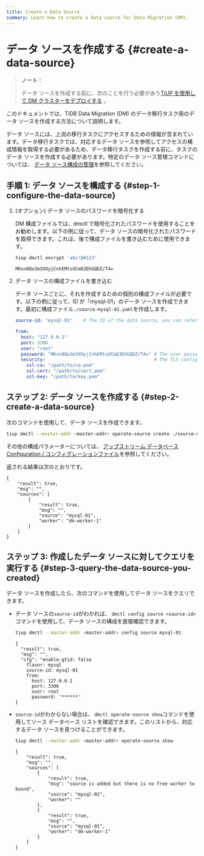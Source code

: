 ```yaml
---
title: Create a Data Source
summary: Learn how to create a data source for Data Migration (DM).
---
```


# データ ソースを作成する {#create-a-data-source}

> **ノート：**
>
> データ ソースを作成する前に、次のことを行う必要があり[TiUP を使用して DM クラスターをデプロイする](/dm/deploy-a-dm-cluster-using-tiup.md) 。

このドキュメントでは、TiDB Data Migration (DM) のデータ移行タスク用のデータ ソースを作成する方法について説明します。

データ ソースには、上流の移行タスクにアクセスするための情報が含まれています。データ移行タスクでは、対応するデータ ソースを参照してアクセスの構成情報を取得する必要があるため、データ移行タスクを作成する前に、タスクのデータ ソースを作成する必要があります。特定のデータ ソース管理コマンドについては、 [データ ソース構成の管理](/dm/dm-manage-source.md)を参照してください。

## 手順 1: データ ソースを構成する {#step-1-configure-the-data-source}

1.  (オプション) データ ソースのパスワードを暗号化する

    DM 構成ファイルでは、dmctl で暗号化されたパスワードを使用することをお勧めします。以下の例に従って、データ ソースの暗号化されたパスワードを取得できます。これは、後で構成ファイルを書き込むために使用できます。

    
    ```bash
    tiup dmctl encrypt 'abc!@#123'
    ```

    ```
    MKxn0Qo3m3XOyjCnhEMtsUCm83EhGQDZ/T4=
    ```

2.  データ ソースの構成ファイルを書き込む

    データ ソースごとに、それを作成するための個別の構成ファイルが必要です。以下の例に従って、ID が「mysql-01」のデータ ソースを作成できます。最初に構成ファイル`./source-mysql-01.yaml`を作成します。

    ```yaml
    source-id: "mysql-01"    # The ID of the data source, you can refer this source-id in the task configuration and dmctl command to associate the corresponding data source.

    from:
      host: "127.0.0.1"
      port: 3306
      user: "root"
      password: "MKxn0Qo3m3XOyjCnhEMtsUCm83EhGQDZ/T4=" # The user password of the upstream data source. It is recommended to use the password encrypted with dmctl.
      security:                                        # The TLS configuration of the upstream data source. If not necessary, it can be deleted.
        ssl-ca: "/path/to/ca.pem"
        ssl-cert: "/path/to/cert.pem"
        ssl-key: "/path/to/key.pem"
    ```

## ステップ 2: データ ソースを作成する {#step-2-create-a-data-source}

次のコマンドを使用して、データ ソースを作成できます。


```bash
tiup dmctl --master-addr <master-addr> operate-source create ./source-mysql-01.yaml
```

その他の構成パラメーターについては、 [アップストリーム データベースConfiguration / コンフィグレーションファイル](/dm/dm-source-configuration-file.md)を参照してください。

返される結果は次のとおりです。


```
{
    "result": true,
    "msg": "",
    "sources": [
        {
            "result": true,
            "msg": "",
            "source": "mysql-01",
            "worker": "dm-worker-1"
        }
    ]
}
```

## ステップ 3: 作成したデータ ソースに対してクエリを実行する {#step-3-query-the-data-source-you-created}

データ ソースを作成したら、次のコマンドを使用してデータ ソースをクエリできます。

-   データ ソースの`source-id`がわかれば、 `dmctl config source <source-id>`コマンドを使用して、データ ソースの構成を直接確認できます。

    
    ```bash
    tiup dmctl --master-addr <master-addr> config source mysql-01
    ```

    ```
    {
      "result": true,
      "msg": "",
      "cfg": "enable-gtid: false
        flavor: mysql
        source-id: mysql-01
        from:
          host: 127.0.0.1
          port: 3306
          user: root
          password: '******'
    }
    ```

-   `source-id`がわからない場合は、 `dmctl operate-source show`コマンドを使用してソース データベース リストを確認できます。このリストから、対応するデータ ソースを見つけることができます。

    
    ```bash
    tiup dmctl --master-addr <master-addr> operate-source show
    ```

    ```
    {
        "result": true,
        "msg": "",
        "sources": [
            {
                "result": true,
                "msg": "source is added but there is no free worker to bound",
                "source": "mysql-02",
                "worker": ""
            },
            {
                "result": true,
                "msg": "",
                "source": "mysql-01",
                "worker": "dm-worker-1"
            }
        ]
    }
    ```
